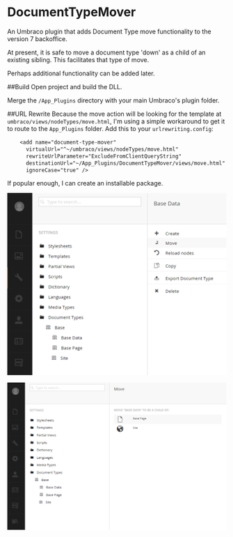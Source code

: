 # DocumentTypeMover

An Umbraco plugin that adds Document Type move functionality to the version 7 backoffice.

At present, it is safe to move a document type 'down' as a child of an existing sibling.  This facilitates that type of move.

Perhaps additional functionality can be added later.

##Build
Open project and build the DLL.

Merge the `/App_Plugins` directory with your main Umbraco's plugin folder.

##URL Rewrite
Because the move action will be looking for the template at `umbraco/views/nodeTypes/move.html`, I'm using a simple workaround to get it to route to the `App_Plugins` folder.  Add this to your `urlrewriting.config`:

```
    <add name="document-type-mover"
      virtualUrl="^~/umbraco/views/nodeTypes/move.html"
      rewriteUrlParameter="ExcludeFromClientQueryString"
      destinationUrl="~/App_Plugins/DocumentTypeMover/views/move.html"
      ignoreCase="true" />
```

If popular enough, I can create an installable package.

![move](assets/move.png)

![move2](assets/move2.png)
